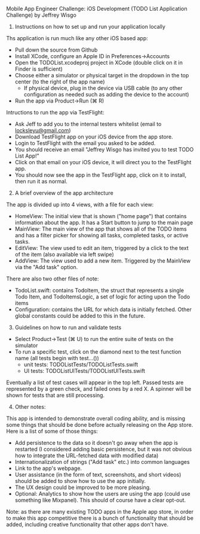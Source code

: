 
Mobile App Engineer Challenge: iOS Development
(TODO List Application Challenge)
by Jeffrey Wisgo


1) Instructions on how to set up and run your application locally

Ths application is run much like any other iOS based app:
- Pull down the source from Github
- Install XCode, configure an Apple ID in Preferences->Accounts
- Open the TODOList.xcodeproj project in XCode (double click on it in Finder is sufficient)
- Choose either a simulator or physical target in the dropdown in the top center (to the right of the app name)
  - If physical device, plug in the device via USB cable (to any other configuration as needed such as adding the device to the account)
- Run the app via Product->Run (⌘ R)

Intructions to run the app via TestFlight:
- Ask Jeff to add you to the internal testers whitelist (email to locksleyu@gmail.com)
- Download TestFlight app on your iOS device from the app store. 
- Login to TestFlight with the email you asked to be added.
- You should receive an email "Jeffrey Wisgo has invited you to test TODO List App!"
- Click on that email on your iOS device, it will direct you to the TestFlight app.
- You should now see the app in the TestFlight app, click on it to install, then run it as normal.

2) A brief overview of the app architecture

The app is divided up into 4 views, with a file for each view:
- HomeView: The initial view that is shown ("home page") that contains information about the app. It has a Start button to jump to the main page
- MainView: The main view of the app that shows all of the TODO items and has a filter picker for showing all tasks, completed tasks, or active tasks. 
- EditView: The view used to edit an item, triggered by a click to the text of the item (also available via left swipe)
- AddView: The view used to add a new item. Triggered by the MainView via the "Add task" option.

There are also two other files of note:

- TodoList.swift: contains TodoItem, the struct that represents a single Todo Item, and TodoItemsLogic, a set of logic for acting upon the Todo items
- Configuration: contains the URL for which data is initially fetched. Other global constants could be added to this in the future.

3) Guidelines on how to run and validate tests


- Select Product->Test (⌘ U) to run the entire suite of tests on the simulator
- To run a specific test, click on the diamond next to the test function name (all tests begin with test...())
  - unit tests: TODOListTests/TODOListTests.swift
  - UI tests: TODOListUITests/TODOListUITests.swift
  
Eventually a list of test cases will appear in the top left. Passed tests are represented by a green check, and failed ones by a red X. A spinner will be shown for tests that are still processing.


4) Other notes:

This app is intended to demonstrate overall coding ability, and is missing some things that should be done before actually releasing on the App store. Here is a list of some of those things:

- Add persistence to the data so it doesn't go away when the app is restarted
  (I considered adding basic persistence, but it was not obvious how to integrate the URL-fetched data with modified data)
- Internationalization of strings ("Add task" etc.) into common languages
- Link to the app's webpage.
- User assistance (in the form of text, screenshots, and short videos) should be added to show how to use the app initially.
- The UX design could be improved to be more pleasing.
- Optional: Analytics to show how the users are using the app (could use something like Mixpanel). This should of course have a clear opt-out.

Note: as there are many existing TODO apps in the Apple app store, in order to make this app competitive there is a bunch of functionality that should be added, including creative functionality that other apps don't have.

